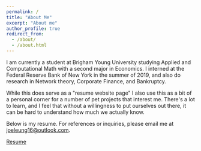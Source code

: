 ```yaml
---
permalink: /
title: "About Me"
excerpt: "About me"
author_profile: true
redirect_from:
  - /about/
  - /about.html
---
```


I am currently a student at Brigham Young University studying Applied and Computational
Math with a second major in Economics. I interned at the Federal Reserve Bank of New York
in the summer of 2019, and also do research in Network theory, Corporate Finance, and
Bankruptcy.

While this does serve as a "resume website page" I also use this as a bit of a personal corner for a number of pet projects that interest me. There's a lot to learn, and I feel that without a willingness to put ourselves out there, it can be hard to understand how much we actually know.



Below is my resume. For references or inquiries, please email me at joeleung16@outlook.com.

[Resume](https://joeleung16.github.io/files/Joseph_Leung_Resume.pdf)
